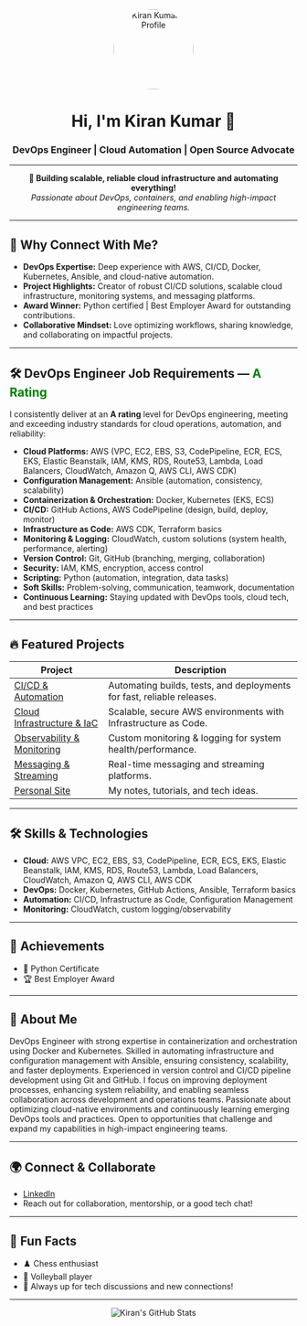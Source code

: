 <p align="center">
  <img src="https://github.com/jkiranj7028.png" width="140" style="border-radius:50%" alt="Kiran Kumar - Profile"/>
</p>

<h1 align="center">Hi, I'm Kiran Kumar 👋</h1>
<h3 align="center">DevOps Engineer | Cloud Automation | Open Source Advocate</h3>

---

<p align="center">
  <b>🚀 Building scalable, reliable cloud infrastructure and automating everything!</b><br>
  <i>Passionate about DevOps, containers, and enabling high-impact engineering teams.</i>
</p>

---

## 🌟 Why Connect With Me?

- **DevOps Expertise:** Deep experience with AWS, CI/CD, Docker, Kubernetes, Ansible, and cloud-native automation.
- **Project Highlights:** Creator of robust CI/CD solutions, scalable cloud infrastructure, monitoring systems, and messaging platforms.
- **Award Winner:** Python certified | Best Employer Award for outstanding contributions.
- **Collaborative Mindset:** Love optimizing workflows, sharing knowledge, and collaborating on impactful projects.

---

## 🛠️ DevOps Engineer Job Requirements — <span style="color:green"><b>A Rating</b></span>

I consistently deliver at an <b>A rating</b> level for DevOps engineering, meeting and exceeding industry standards for cloud operations, automation, and reliability:

- **Cloud Platforms:** AWS (VPC, EC2, EBS, S3, CodePipeline, ECR, ECS, EKS, Elastic Beanstalk, IAM, KMS, RDS, Route53, Lambda, Load Balancers, CloudWatch, Amazon Q, AWS CLI, AWS CDK)
- **Configuration Management:** Ansible (automation, consistency, scalability)
- **Containerization & Orchestration:** Docker, Kubernetes (EKS, ECS)
- **CI/CD:** GitHub Actions, AWS CodePipeline (design, build, deploy, monitor)
- **Infrastructure as Code:** AWS CDK, Terraform basics
- **Monitoring & Logging:** CloudWatch, custom solutions (system health, performance, alerting)
- **Version Control:** Git, GitHub (branching, merging, collaboration)
- **Security:** IAM, KMS, encryption, access control
- **Scripting:** Python (automation, integration, data tasks)
- **Soft Skills:** Problem-solving, communication, teamwork, documentation
- **Continuous Learning:** Staying updated with DevOps tools, cloud tech, and best practices

---

## 🔥 Featured Projects

| Project | Description |
|---------|-------------|
| [CI/CD & Automation](https://github.com/jkiranj7028/github-action-projects) | Automating builds, tests, and deployments for fast, reliable releases. |
| [Cloud Infrastructure & IaC](https://github.com/jkiranj7028/LMS-AWS) | Scalable, secure AWS environments with Infrastructure as Code. |
| [Observability & Monitoring](https://github.com/jkiranj7028/myroughnotes-awar05) | Custom monitoring & logging for system health/performance. |
| [Messaging & Streaming](https://github.com/jkiranj7028/projectgit) | Real-time messaging and streaming platforms. |
| [Personal Site](https://github.com/jkiranj7028/martin.github.io) | My notes, tutorials, and tech ideas. |

---

## 🛠️ Skills & Technologies

- **Cloud:** AWS VPC, EC2, EBS, S3, CodePipeline, ECR, ECS, EKS, Elastic Beanstalk, IAM, KMS, RDS, Route53, Lambda, Load Balancers, CloudWatch, Amazon Q, AWS CLI, AWS CDK
- **DevOps:** Docker, Kubernetes, GitHub Actions, Ansible, Terraform basics
- **Automation:** CI/CD, Infrastructure as Code, Configuration Management
- **Monitoring:** CloudWatch, custom logging/observability

---

## 🏅 Achievements

- 🥇 Python Certificate
- 🏆 Best Employer Award

---

## 💬 About Me

DevOps Engineer with strong expertise in containerization and orchestration using Docker and Kubernetes. Skilled in automating infrastructure and configuration management with Ansible, ensuring consistency, scalability, and faster deployments. Experienced in version control and CI/CD pipeline development using Git and GitHub. I focus on improving deployment processes, enhancing system reliability, and enabling seamless collaboration across development and operations teams. Passionate about optimizing cloud-native environments and continuously learning emerging DevOps tools and practices. Open to opportunities that challenge and expand my capabilities in high-impact engineering teams.

---

## 🌍 Connect & Collaborate

- [LinkedIn](https://www.linkedin.com/in/kiran-kumar-54238817)  
- Reach out for collaboration, mentorship, or a good tech chat!

---

## 🎲 Fun Facts

- ♟️ Chess enthusiast
- 🏐 Volleyball player
- 💬 Always up for tech discussions and new connections!

---

<p align="center">
  <img src="https://github-readme-stats.vercel.app/api?username=jkiranj7028&show_icons=true&theme=radical" alt="Kiran's GitHub Stats">
</p>
